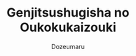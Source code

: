 --- 
slug: "genjitsushugisha-no-oukokukaizouki"
title: "Genjitsushugisha no Oukokukaizouki"
publishdate: "2018-12-16"
src: "https://365manga.net/manga/genjitsushugisha-no-oukokukaizouki"
author: "Dozeumaru"
image: "https://data.365manga.net/images/thumbnails/32760-genjitsushugisha-no-oukokukaizouki.jpg"
tags: ["Action","Adventure","Comedy","Drama","Fantasy","Harem","Psychological","Reverse harem","Romance"]
chapters: ["Chapter 14: The Last Warning ","Chapter 13: The Movements Inside The Two Countries. ","Chapter 12 ","Chapter 11 ","Chapter 10: Support ","Chapter 9 ","Chapter 8 ","Chapter 7 ","Chapter 6 ","Chapter 5 ","Chapter 4 ","Chapter 3 ","Chapter 2: Fundraising ","Chapter 1: Prologue"]
chapterlinks: ["https://365manga.net/genjitsushugisha-no-oukokukaizouki/chapter-14.html","https://365manga.net/genjitsushugisha-no-oukokukaizouki/chapter-13.html","https://365manga.net/genjitsushugisha-no-oukokukaizouki/chapter-12.html","https://365manga.net/genjitsushugisha-no-oukokukaizouki/chapter-11.html","https://365manga.net/genjitsushugisha-no-oukokukaizouki/chapter-10.html","https://365manga.net/genjitsushugisha-no-oukokukaizouki/chapter-9.html","https://365manga.net/genjitsushugisha-no-oukokukaizouki/chapter-8.html","https://365manga.net/genjitsushugisha-no-oukokukaizouki/chapter-7.html","https://365manga.net/genjitsushugisha-no-oukokukaizouki/chapter-6.html","https://365manga.net/genjitsushugisha-no-oukokukaizouki/chapter-5.html","https://365manga.net/genjitsushugisha-no-oukokukaizouki/chapter-4.html","https://365manga.net/genjitsushugisha-no-oukokukaizouki/chapter-3.html","https://365manga.net/genjitsushugisha-no-oukokukaizouki/chapter-2.html","https://365manga.net/genjitsushugisha-no-oukokukaizouki/chapter-1.html"]
description: "“O, Hero!” With that cliched line, Kazuya Souma found himself summoned to another world and his adventure–-did not begin. After he presents his plan to strengthen the country economically and militarily, the king cedes the throne to him and Souma finds himself saddled with ruling the nation! What’s more, he’s betrothed to the king’s daughter now…?! In order to get the country back on its feet, Souma calls the wise, the talented, and the gifted to his side. Five people gather before the newly crowned Souma. Just what are the many talents and abilities they possess…?! What path will his outlook as a realist take Souma and the people of his country down? A revolutionary transferred-to-another-world administrative fantasy series starts here!"
---